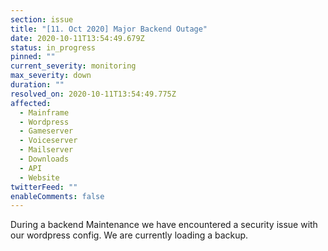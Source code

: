 ```yaml
---
section: issue
title: "[11. Oct 2020] Major Backend Outage"
date: 2020-10-11T13:54:49.679Z
status: in_progress
pinned: ""
current_severity: monitoring
max_severity: down
duration: ""
resolved_on: 2020-10-11T13:54:49.775Z
affected:
  - Mainframe
  - Wordpress
  - Gameserver
  - Voiceserver
  - Mailserver
  - Downloads
  - API
  - Website
twitterFeed: ""
enableComments: false
---
```

During a backend Maintenance we have encountered a security issue with our wordpress config. We are currently loading a backup.